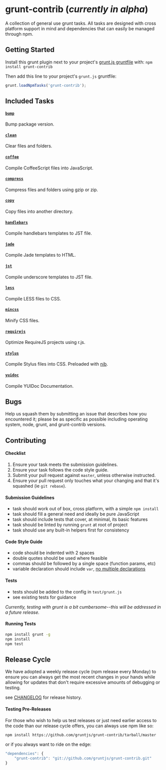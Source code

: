 # grunt-contrib (*currently in alpha*)

A collection of general use grunt tasks. All tasks are designed with cross platform support in mind and dependencies that can easily be managed through npm.

## Getting Started
Install this grunt plugin next to your project's [grunt.js gruntfile][getting_started] with: `npm install grunt-contrib`

Then add this line to your project's `grunt.js` gruntfile:

```javascript
grunt.loadNpmTasks('grunt-contrib');
```

[grunt]: https://github.com/cowboy/grunt
[getting_started]: https://github.com/cowboy/grunt/blob/master/docs/getting_started.md

## Included Tasks
#### [`bump`](/gruntjs/grunt-contrib-bump/)
Bump package version.

#### [`clean`](/gruntjs/grunt-contrib-clean/)
Clear files and folders.

#### [`coffee`](/gruntjs/grunt-contrib-coffee/)
Compile CoffeeScript files into JavaScript.

#### [`compress`](/gruntjs/grunt-contrib-compress/)
Compress files and folders using gzip or zip.

#### [`copy`](/gruntjs/grunt-contrib-copy/)
Copy files into another directory.

#### [`handlebars`](/gruntjs/grunt-contrib-handlebars/)
Compile handlebars templates to JST file.

#### [`jade`](/gruntjs/grunt-contrib-jade/)
Compile Jade templates to HTML.

#### [`jst`](/gruntjs/grunt-contrib-jst/)
Compile underscore templates to JST file.

#### [`less`](/gruntjs/grunt-contrib-less/)
Compile LESS files to CSS.

#### [`mincss`](/gruntjs/grunt-contrib-mincss/)
Minify CSS files.

#### [`requirejs`](/gruntjs/grunt-contrib-requirejs/)
Optimize RequireJS projects using r.js.

#### [`stylus`](/gruntjs/grunt-contrib-stylus/)
Compile Stylus files into CSS. Preloaded with [nib](http://visionmedia.github.com/nib/).

#### [`yuidoc`](/gruntjs/grunt-contrib-yuidoc/)
Compile YUIDoc Documentation.

## Bugs

Help us squash them by submitting an issue that describes how you encountered it; please be as specific as possible including operating system, node, grunt, and grunt-contrib versions.

## Contributing

#### Checklist

1. Ensure your task meets the submission guidelines.
2. Ensure your task follows the code style guide.
3. Submit your pull request against `master`, unless otherwise instructed.
4. Ensure your pull request only touches what your changing and that it's squashed (ie `git rebase`).

#### Submission Guidelines

* task should work out of box, cross platform, with a simple `npm install`
* task should fill a general need and ideally be pure JavaScript
* task should include tests that cover, at minimal, its basic features
* task should be linted by running `grunt` at root of project
* task should use any built-in helpers first for consistency

#### Code Style Guide

* code should be indented with 2 spaces
* double quotes should be used where feasible
* commas should be followed by a single space (function params, etc)
* variable declaration should include `var`, [no multiple declarations](http://benalman.com/news/2012/05/multiple-var-statements-javascript/)

#### Tests

* tests should be added to the config in `test/grunt.js`
* see existing tests for guidance

*Currently, testing with grunt is a bit cumbersome--this will be addressed in a future release.*

#### Running Tests
```bash
npm install grunt -g
npm install
npm test
```

## Release Cycle

We have adopted a weekly release cycle (npm release every Monday) to ensure you can always get the most recent changes in your hands while allowing for updates that don't require excessive amounts of debugging or testing.

see [CHANGELOG](/gruntjs/grunt-contrib/blob/master/CHANGELOG) for release history.

#### Testing Pre-Releases

For those who wish to help us test releases or just need earlier access to the code than our release cycle offers, you can always use npm like so:

```bash
npm install https://github.com/gruntjs/grunt-contrib/tarball/master
```

or if you always want to ride on the edge:

```javascript
"dependencies": {
    "grunt-contrib": "git://github.com/gruntjs/grunt-contrib.git"
}
```